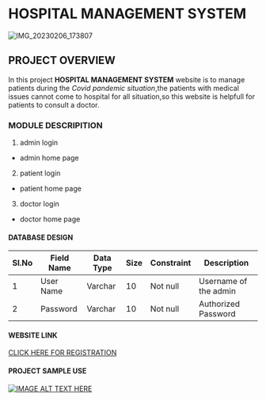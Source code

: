 # HOSPITAL MANAGEMENT SYSTEM
![IMG_20230206_173807](https://user-images.githubusercontent.com/124420874/216968480-0eaa8842-457d-4019-b77a-5699e0ef998a.JPG)
## PROJECT OVERVIEW 
In this project **HOSPITAL MANAGEMENT SYSTEM** website is to manage patients during the *Covid pandemic situation*,the patients with medical issues cannot come to hospital for all situation,so this website is helpfull for patients to consult a doctor.
### MODULE DESCRIPITION
1. admin login
* admin home page
2. patient login
* patient home page
3. doctor login
* doctor home page
#### DATABASE DESIGN
| Sl.No | Field Name | Data Type | Size | Constraint | Description |
|-------|------------|-----------|------|------------|-------------|
| 1     | User Name  | Varchar   | 10   | Not null   | Username of the admin|
| 2    | Password | Varchar | 10 | Not null| Authorized Password |
#### WEBSITE LINK
[CLICK HERE FOR REGISTRATION](https://docpulse.com/)
#### PROJECT SAMPLE USE
[![IMAGE ALT TEXT HERE](http://img.youtube.com/vi/ECwmWJNMrIU&ab_channel=AllenticsITSolutionsPvt.Ltd./0.jpg)](http://www.youtube.com/watch?v=ECwmWJNMrIU&ab_channel=AllenticsITSolutionsPvt.Ltd.)

